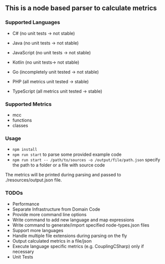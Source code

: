 ## This is a node based parser to calculate metrics

### Supported Languages

-   C# (no unit tests -> not stable)
-   Java (no unit tests -> not stable)
-   JavaScript (no unit tests -> not stable)
-   Kotlin (no unit tests-> not stable)

-   Go (incompletely unit tested -> not stable)

-   PHP (all metrics unit tested -> stable)
-   TypeScript (all metrics unit tested -> stable)

### Supported Metrics

-   mcc
-   functions
-   classes

### Usage

-   `npm install`
-   `npm run start` to parse some provided example code
-   `npm run start -- /path/to/sources -o /output/file/path.json` specify the path to a folder or a file with source code

The metrics will be printed during parsing and passed to ./resources/output.json file.

### TODOs

-   Performance
-   Separate Infrastructure from Domain Code
-   Provide more command line options
-   Write command to add new language and map expressions
-   Write command to generate/import specified node-types.json files
-   Support more languages
-   Handle multiple file extensions during parsing on the fly
-   Output calculated metrics in a file/json
-   Execute language specific metrics (e.g. CouplingCSharp) only if necessary
-   Unit Tests
